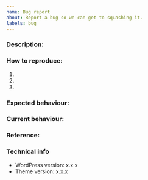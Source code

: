 ```yaml
---
name: Bug report
about: Report a bug so we can get to squashing it.
labels: bug
---
```


### Description:
<!-- Describe the bug in a clear and concise way. -->

### How to reproduce:
<!-- Describe the steps needed to reproduce this. -->
1.
2.
3.

### Expected behaviour:

### Current behaviour:

### Reference:
<!-- Screenshots and links that show the bug -->

### Technical info
* WordPress version: x.x.x
* Theme version: x.x.x
